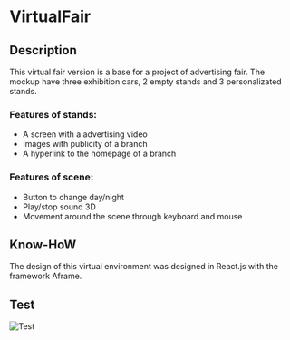 # VirtualFair
## Description 
This virtual fair version is a base for a project of advertising fair. The mockup have three exhibition cars, 2 empty stands and 3 personalizated stands.

### Features of stands:
- A screen with a advertising video
- Images with publicity of a branch
- A hyperlink to the homepage of a branch

### Features of scene:
- Button to change day/night
- Play/stop sound 3D
- Movement around the scene through keyboard and mouse

## Know-HoW
The design of this virtual environment was designed in React.js with the framework Aframe. 

## Test
<img src="/images/Mi video2.gif" alt="Test">

